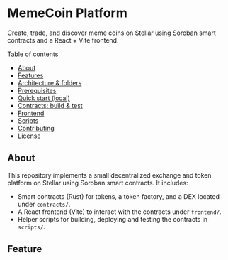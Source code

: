 # MemeCoin Platform

Create, trade, and discover meme coins on Stellar using Soroban smart contracts and a React + Vite frontend.

Table of contents
- [About](#about)
- [Features](#features)
- [Architecture & folders](#architecture--folders)
- [Prerequisites](#prerequisites)
- [Quick start (local)](#quick-start-local)
- [Contracts: build & test](#contracts-build--test)
- [Frontend](#frontend)
- [Scripts](#scripts)
- [Contributing](#contributing)
- [License](#license)

## About

This repository implements a small decentralized exchange and token platform on Stellar using Soroban smart contracts. It includes:

- Smart contracts (Rust) for tokens, a token factory, and a DEX located under `contracts/`.
- A React frontend (Vite) to interact with the contracts under `frontend/`.
- Helper scripts for building, deploying and testing the contracts in `scripts/`.

## Feature


